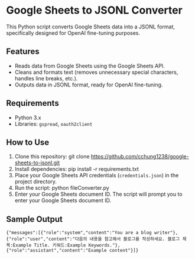 # Google Sheets to JSONL Converter
This Python script converts Google Sheets data into a JSONL format, specifically designed for OpenAI fine-tuning purposes.

## Features
- Reads data from Google Sheets using the Google Sheets API.
- Cleans and formats text (removes unnecessary special characters, handles line breaks, etc.).
- Outputs data in JSONL format, ready for OpenAI fine-tuning.

## Requirements
- Python 3.x
- Libraries: `gspread`, `oauth2client`

## How to Use
1. Clone this repository:
   git clone https://github.com/cchung1238/google-sheets-to-jsonl.git
2. Install dependencies:
   pip install -r requirements.txt
3. Place your Google Sheets API credentials (`credentials.json`) in the project directory.
4. Run the script:
   python fileConverter.py
5. Enter your Google Sheets document ID.
   The script will prompt you to enter your Google Sheets document ID.

## Sample Output
```jsonl
{"messages":[{"role":"system","content":"You are a blog writer"},{"role":"user","content":"다음의 내용을 참고해서 블로그를 작성하세요. 블로그 제목:Example Title. 키워드:Example Keywords."},{"role":"assistant","content":"Example content"}]}
